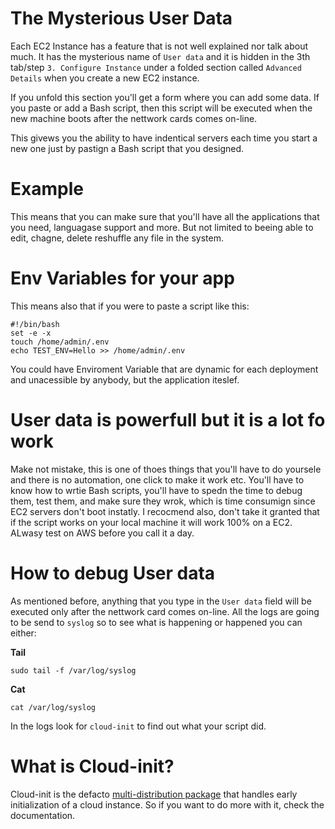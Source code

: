 # The Mysterious User Data

Each EC2 Instance has a feature that is not well explained nor talk about much. It has the mysterious name of `User data` and it is hidden in the 3th tab/step `3. Configure Instance` under a folded section called `Advanced Details` when you create a new EC2 instance.

If you unfold this section you'll get a form where you can add some data. If you paste or add a Bash script, then this script will be executed when the new machine boots after the nettwork cards comes on-line. 

This givews you the ability to have indentical servers each time you start a new one just by pastign a Bash script that you designed. 

# Example

This means that you can make sure that you'll have all the applications that you need, languagase support and more. But not limited to beeing able to edit, chagne, delete reshuffle any file in the system. 

# Env Variables for your app

This means also that if you were to paste a script like this:

```
#!/bin/bash
set -e -x
touch /home/admin/.env
echo TEST_ENV=Hello >> /home/admin/.env
```

You could have Enviroment Variable that are dynamic for each deployment and unacessible by anybody, but the application iteslef. 

# User data is powerfull but it is a lot fo work

Make not mistake, this is one of thoes things that you'll have to do yoursele and there is no automation, one click to make it work etc. You'll have to know how to wrtie Bash scripts, you'll have to spedn the time to debug them, test them, and make sure they wrok, which is time consumign since EC2 servers don't boot instatly. I recocmend also, don't take it granted that if the script works on your local machine it will work 100% on a EC2. ALwasy test on AWS before you call it a day.

# How to debug User data

As mentioned before, anything that you type in the `User data` field will be executed only after the nettwork card comes on-line. All the logs are going to be send to `syslog` so to see what is happening or happened you can either:

**Tail**

`sudo tail -f /var/log/syslog`

**Cat**

`cat /var/log/syslog`

In the logs look for `cloud-init` to find out what your script did. 

# What is Cloud-init?

Cloud-init is the defacto [multi-distribution package](http://cloudinit.readthedocs.io/en/latest/index.html) that handles early initialization of a cloud instance. So if you want to do more with it, check the documentation.
